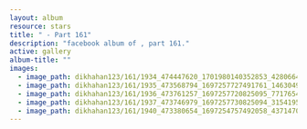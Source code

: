 ```yaml
---
layout: album
resource: stars
title: " - Part 161"
description: "facebook album of , part 161."
active: gallery
album-title: ""
images:
  - image_path: dikhahan123/161/1934_474447620_1701980140352853_4280664919212778823_n.jpg
  - image_path: dikhahan123/161/1935_473568794_1697257727491761_1463049101346011061_n.jpg
  - image_path: dikhahan123/161/1936_473761257_1697257720825095_7717654331457862837_n.jpg
  - image_path: dikhahan123/161/1937_473746979_1697257730825094_3154195084409419548_n.jpg
  - image_path: dikhahan123/161/1940_473380654_1697254757492058_4371470786227336156_n.jpg
---
```

